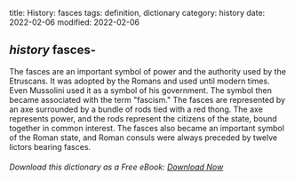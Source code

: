 title: History: fasces
tags: definition, dictionary
category: history
date: 2022-02-06
modified: 2022-02-06

## _history_ fasces-
The fasces are an important symbol of power
and the authority used by the Etruscans. It was adopted by the
 Romans
 and used until modern times. Even Mussolini used it as a
symbol of his government. The symbol then became associated with the
term "fascism." The fasces are represented by an axe
surrounded by a bundle of rods tied with a red thong. The axe
represents power, and the rods represent the citizens of the state,
bound together in common interest. The fasces also became an
important symbol of the Roman state, and Roman consuls were always
preceded by twelve lictors bearing fasces.


###### Download *this* dictionary as a Free eBook: [Download Now]({static}static/SerfHistoryDictionary.pdf)

